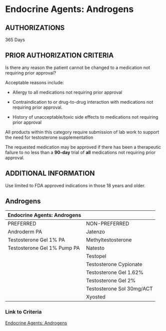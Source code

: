 # Endocrine Agents: Androgens

## AUTHORIZATIONS

365 Days

## PRIOR AUTHORIZATION CRITERIA

Is there any reason the patient cannot be changed to a medication not requiring prior approval?

Acceptable reasons include:

- Allergy to all medications not requiring prior approval

- Contraindication to or drug-to-drug interaction with medications not requiring prior approval.

- History of unacceptable/toxic side effects to medications not requiring prior approval

All products within this category require submission of lab work to support the need for testosterone supplementation

The requested medication may be approved if there has been a therapeutic failure to no less than a **90-day** trial of **all** medications not requiring prior approval.

## ADDITIONAL INFORMATION

Use limited to FDA approved indications in those 18 years and older.

## Androgens

| Endocrine Agents: Androgens            |                           |
|----------------------------------------|---------------------------|
| PREFERRED                              | NON-PREFERRED             |
| Androderm PA                           | Jatenzo                   |
| Testosterone Gel 1% PA                 | Methyltestosterone        |
| Testosterone Gel 1% Pump PA            | Natesto                   |
|                                        | Testopel                  |
|                                        | Testosterone Cypionate    |
|                                        | Testosterone Gel 1.62%    |
|                                        | Testosterone Gel 2%       |
|                                        | Testosterone Sol 30mg/ACT |
|                                        | Xyosted                   |

### Link to Criteria

[Endocrine Agents: Androgens](https://pharmacy.medicaid.ohio.gov/sites/default/files/20220415_UPDL_Criteria_FINAL_.pdf#page=46)
